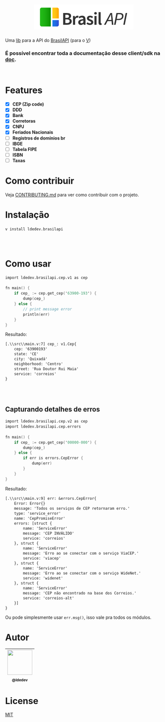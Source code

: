 <div align="center">
<h1>
<img src="https://raw.githubusercontent.com/BrasilAPI/BrasilAPI/main/public/brasilapi-logo-small.png" />

<div>

</div>
</h1>


</div>

Uma [lib](https://vpm.vlang.io/mod/ldedev.brasilapi) para a API do [BrasilAPI](https://github.com/BrasilAPI/BrasilAPI) (para o [V](https://vlang.io/))

### É possível encontrar toda a documentação desse client/sdk na [doc](https://ldedev.github.io/brasilapi-v/).

<br/>

# Features

- [X] **CEP (Zip code)**
- [X] **DDD**
- [X] **Bank**
- [X] **Corretoras**
- [X] **CNPJ**
- [X] **Feriados Nacionais**
- [ ] **Registros de domínios br**
- [ ] **IBGE**
- [ ] **Tabela FIPE**
- [ ] **ISBN**
- [ ] **Taxas**

# Como contribuir

Veja [CONTRIBUTING.md](./CONTRIBUTING.md) para ver como contribuir com o projeto.

# Instalação

`v install ldedev.brasilapi`

<br/><br/>

# Como usar

```v
import ldedev.brasilapi.cep.v1 as cep

fn main() {
	if cep_ := cep.get_cep('63900-193') {
	    dump(cep_)
	} else {
	    // print message error
	    println(err)
	}
}
```

Resultado:
```
[.\\src\\main.v:7] cep_: v1.Cep{
    cep: '63900193'
    state: 'CE'
    city: 'Quixadá'
    neighborhood: 'Centro'
    street: 'Rua Doutor Rui Maia'
    service: 'correios'
}
```

<br/><br/>

## Capturando detalhes de erros
```v
import ldedev.brasilapi.cep.v2 as cep
import ldedev.brasilapi.cep.errors

fn main() {
	if cep_ := cep.get_cep('00000-000') {
    	dump(cep_)
	} else {
	    if err is errors.CepError {
            dump(err)
        }
	}
}
```

Resultado:
```
[.\\src\\main.v:9] err: &errors.CepError{
    Error: Error{}
    message: 'Todos os serviços de CEP retornaram erro.'
    type: 'service_error'
    name: 'CepPromiseError'
    errors: [struct {
        name: 'ServiceError'
        message: 'CEP INVÁLIDO'
        service: 'correios'
    }, struct {
        name: 'ServiceError'
        message: 'Erro ao se conectar com o serviço ViaCEP.'
        service: 'viacep'
    }, struct {
        name: 'ServiceError'
        message: 'Erro ao se conectar com o serviço WideNet.'
        service: 'widenet'
    }, struct {
        name: 'ServiceError'
        message: 'CEP não encontrado na base dos Correios.'
        service: 'correios-alt'
    }]
}
```

Ou pode simplesmente usar `err.msg()`, isso vale pra todos os módulos.


# Autor

<div align="center">


| [<img width="80" height="80" src="https://avatars.githubusercontent.com/u/7676415?v=4?size=32" width=115><br><sub>@ldedev</sub>](https://github.com/ldedev) |
| :-----------------------------------------------------------------------------------------------------------------------------------------------------------: |

</div>

# License

[MIT](./LICENSE)

